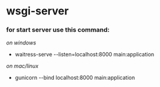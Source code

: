 # wsgi-server
### for start server use this command:
*on windows*
* waitress-serve --listen=localhost:8000 main:application

*on mac/linux*
* gunicorn --bind localhost:8000 main:application
